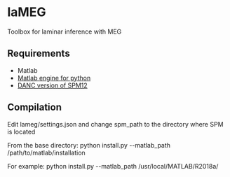 # laMEG
Toolbox for laminar inference with MEG

## Requirements
* Matlab
* [Matlab engine for python](https://fr.mathworks.com/help/matlab/matlab_external/install-the-matlab-engine-for-python.html)
* [DANC version of SPM12](https://github.com/danclab/DANC_spm12)

## Compilation
Edit lameg/settings.json and change spm_path to the directory where SPM is located

From the base directory:
python install.py --matlab_path /path/to/matlab/installation

For example:
python install.py --matlab_path /usr/local/MATLAB/R2018a/
